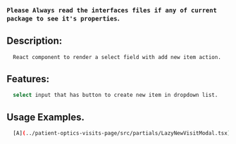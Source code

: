 ### `Please Always read the interfaces files if any of current package to see it's properties`.

## Description:

```sh
  React component to render a select field with add new item action.
```

## Features:

```sh
  select input that has button to create new item in dropdown list.
```

## Usage Examples.

```sh
  [A](../patient-optics-visits-page/src/partials/LazyNewVisitModal.tsx)
```

